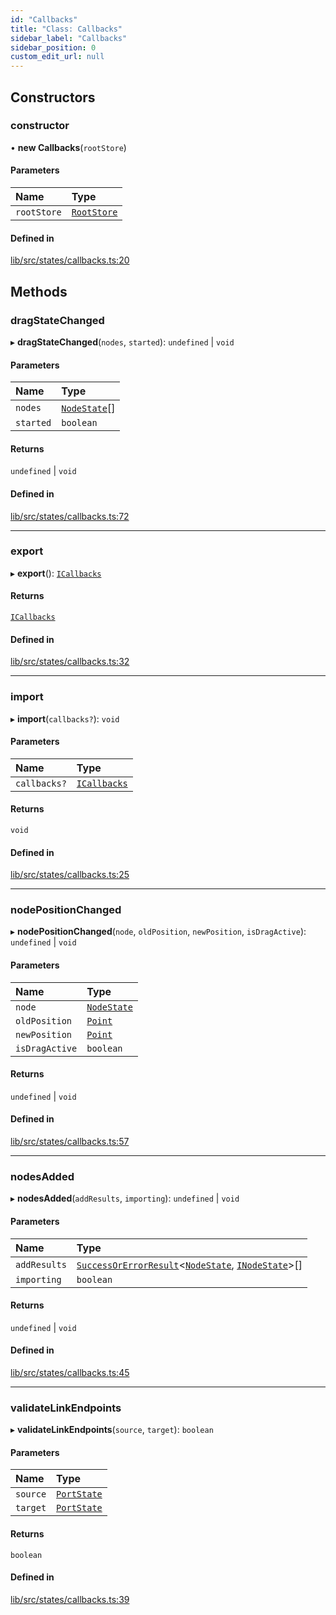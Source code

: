 ```yaml
---
id: "Callbacks"
title: "Class: Callbacks"
sidebar_label: "Callbacks"
sidebar_position: 0
custom_edit_url: null
---
```


## Constructors

### constructor

• **new Callbacks**(`rootStore`)

#### Parameters

| Name | Type |
| :------ | :------ |
| `rootStore` | [`RootStore`](RootStore) |

#### Defined in

[lib/src/states/callbacks.ts:20](https://github.com/tokarchyn/react-easy-diagram/blob/96a8c28/lib/src/states/callbacks.ts#L20)

## Methods

### dragStateChanged

▸ **dragStateChanged**(`nodes`, `started`): `undefined` \| `void`

#### Parameters

| Name | Type |
| :------ | :------ |
| `nodes` | [`NodeState`](NodeState)[] |
| `started` | `boolean` |

#### Returns

`undefined` \| `void`

#### Defined in

[lib/src/states/callbacks.ts:72](https://github.com/tokarchyn/react-easy-diagram/blob/96a8c28/lib/src/states/callbacks.ts#L72)

___

### export

▸ **export**(): [`ICallbacks`](../interfaces/ICallbacks)

#### Returns

[`ICallbacks`](../interfaces/ICallbacks)

#### Defined in

[lib/src/states/callbacks.ts:32](https://github.com/tokarchyn/react-easy-diagram/blob/96a8c28/lib/src/states/callbacks.ts#L32)

___

### import

▸ **import**(`callbacks?`): `void`

#### Parameters

| Name | Type |
| :------ | :------ |
| `callbacks?` | [`ICallbacks`](../interfaces/ICallbacks) |

#### Returns

`void`

#### Defined in

[lib/src/states/callbacks.ts:25](https://github.com/tokarchyn/react-easy-diagram/blob/96a8c28/lib/src/states/callbacks.ts#L25)

___

### nodePositionChanged

▸ **nodePositionChanged**(`node`, `oldPosition`, `newPosition`, `isDragActive`): `undefined` \| `void`

#### Parameters

| Name | Type |
| :------ | :------ |
| `node` | [`NodeState`](NodeState) |
| `oldPosition` | [`Point`](../#point) |
| `newPosition` | [`Point`](../#point) |
| `isDragActive` | `boolean` |

#### Returns

`undefined` \| `void`

#### Defined in

[lib/src/states/callbacks.ts:57](https://github.com/tokarchyn/react-easy-diagram/blob/96a8c28/lib/src/states/callbacks.ts#L57)

___

### nodesAdded

▸ **nodesAdded**(`addResults`, `importing`): `undefined` \| `void`

#### Parameters

| Name | Type |
| :------ | :------ |
| `addResults` | [`SuccessOrErrorResult`](../#successorerrorresult)<[`NodeState`](NodeState), [`INodeState`](../interfaces/INodeState)\>[] |
| `importing` | `boolean` |

#### Returns

`undefined` \| `void`

#### Defined in

[lib/src/states/callbacks.ts:45](https://github.com/tokarchyn/react-easy-diagram/blob/96a8c28/lib/src/states/callbacks.ts#L45)

___

### validateLinkEndpoints

▸ **validateLinkEndpoints**(`source`, `target`): `boolean`

#### Parameters

| Name | Type |
| :------ | :------ |
| `source` | [`PortState`](PortState) |
| `target` | [`PortState`](PortState) |

#### Returns

`boolean`

#### Defined in

[lib/src/states/callbacks.ts:39](https://github.com/tokarchyn/react-easy-diagram/blob/96a8c28/lib/src/states/callbacks.ts#L39)
